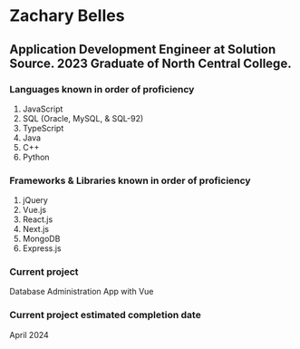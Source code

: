 # Zachary Belles
## Application Development Engineer at Solution Source. 2023 Graduate of North Central College.

### Languages known in order of proficiency
1. JavaScript
2. SQL (Oracle, MySQL, & SQL-92)
3. TypeScript
4. Java
5. C++
7. Python

### Frameworks & Libraries known in order of proficiency
1. jQuery
2. Vue.js
3. React.js
4. Next.js
5. MongoDB
6. Express.js

### Current project
Database Administration App with Vue

### Current project estimated completion date
April 2024

<!---
zmbelles/zmbelles is a ✨ special ✨ repository because its `README.md` (this file) appears on your GitHub profile.
You can click the Preview link to take a look at your changes.
--->
